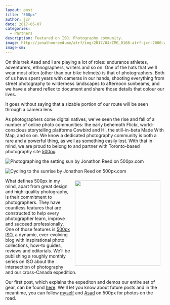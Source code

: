 ```yaml
---
layout: post
title: "500px"
author: jcr
date: 2017-05-07
categories:
  - Partners
description: Featured on ISO. Photography community.
image: http://jonathonreed.me/atrf/img/2017/04/IMG_0168-atrf-jcr-2000-web.jpg
image-sm:
---
```


On this trek Asad and I are playing a lot of roles: endurance athletes, adventurers, ethnographers, writers and so on. One of the hats that we'll wear most often (other than our bike helmets) is that of photographers. Both of us have spent years with cameras in our hands, shooting everything from street photography to wilderness landscapes to afternoon sunbeams, and we have a shared reflex to document and share those details that colour our lives.

It goes without saying that a sizable portion of our route will be seen through a camera lens.

As photographers come digital natives, we've seen the rise and fall of a number of online photo communities: the early behemoth Flickr, world-conscious storytelling platforms Cowbird and Hi, the still-in-beta Made With Map, and so on. We know a dedicated photography community is both a rare and a powerful thing, as well as something easily lost. With that in mind, we are proud to belong to and partner with Toronto-based photography site <a href="http://500px.com" target="_blank">500px</a>.

<div style="margin-bottom:0.5em;"><div class="pixels-photo">
  <p>
    <img src='https://drscdn.500px.org/photo/211011061/m%3D900/d70437648d45effd444837f05ef4cf59' alt='Photographing the setting sun by Jonathon Reed on 500px.com'>
  </p>
  <a href='https://500px.com/photo/211011061/photographing-the-setting-sun-by-jonathon-reed' alt='Photographing the setting sun by Jonathon Reed on 500px.com'></a>
  </div></div>
<script type='text/javascript' src='https://500px.com/embed.js'></script>

<div class='pixels-photo'>
  <p>
    <img src='https://drscdn.500px.org/photo/210384107/m%3D900/246eff8dadbbad805d61f45d48f2147d' alt='Cycling to the sunrise by Jonathon Reed on 500px.com'>
  </p>
  <a href='https://500px.com/photo/210384107/cycling-to-the-sunrise-by-jonathon-reed' alt='Cycling to the sunrise by Jonathon Reed on 500px.com'></a>
</div>
<script type='text/javascript' src='https://500px.com/embed.js'></script>

<a href="http://500px.com"><img src="http://jonathonreed.me/atrf/img/2017/04/500px-270-web.png" class="logo" width="270" style="float:right;margin:0.5em 1em;"></a>

What defines 500px in my mind, apart from great design and high-quality photography, is their commitment to photographers. They have countless features that are constructed to help every photographer learn, improve and succeed professionally. One of those features is <a href="https://iso.500px.com" target="_blank">500px ISO</a>, a dynamic, ever-evolving blog with inspirational photo collections, how-to guides, reviews and editorials. We'll be publishing a roughly monthly series on ISO about the intersection of photography and our cross-Canada expedition.

Our first post, which explains the expediton and demos our entire set of gear, can be found <a href="https://iso.500px.com/cycling-across-canada-photography-adventure-begins/" target="blank">here</a>. We'll let you know about future posts and in the meantime, you can follow <a href="https://500px.com/jonathonreed" target="_blank">myself</a> and <a href="https://500px.com/asad_ch" target="_blank">Asad</a> on 500px for photos on the road.